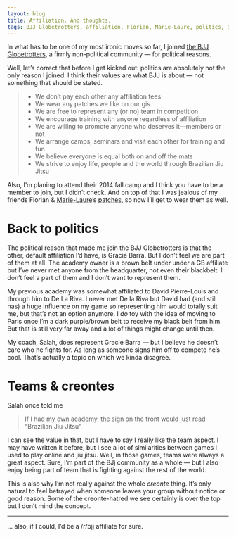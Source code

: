 ```yaml
---
layout: blog
title: Affiliation. And thoughts.
tags: BJJ Globetrotters, affiliation, Florian, Marie-Laure, politics, Salah, Gracie Barra
---
```

In what has to be one of my most ironic moves so far, I joined [the BJJ Globetrotters](http://www.bjjglobetrotters.com/), a firmly non-political community — for political reasons.

Well, let’s correct that before I get kicked out: politics are absolutely not the only reason I joined. I think their values are what BJJ is about — not something that should be stated.

> - We don’t pay each other any affiliation fees
> - We wear any patches we like on our gis
> - We are free to represent any (or no) team in competition
> - We encourage training with anyone regardless of affiliation
> - We are willing to promote anyone who deserves it—members or not
> - We arrange camps, seminars and visit each other for training and fun
> - We believe everyone is equal both on and off the mats
> - We strive to enjoy life, people and the world through Brazilian Jiu Jitsu

Also, I’m planing to attend their 2014 fall camp and I think you have to be a member to join, but I didn’t check. And on top of that I was jealous of my friends Florian & [Marie-Laure](http://www.art-of-bjj.com/en/)’s [patches](http://www.bjjglobetrotters.com/product/large-round-gi-patch/), so now I’ll get to wear them as well.


# Back to politics

The political reason that made me join the BJJ Globetrotters is that the other, default affiliation I’d have, is Gracie Barra. But I don’t feel we are part of them at all. The academy owner is a brown belt under under a GB affiliate but I’ve never met anyone from the headquarter, not even their blackbelt. I don’t feel a part of them and I don’t want to represent them.

My previous academy was somewhat affiliated to David Pierre-Louis and through him to De La Riva. I never met De la Riva but David had (and still has) a huge influence on my game so representing him would totally suit me, but that’s not an option anymore. I *do* toy with the idea of moving to Paris once I’m a dark purple/brown belt to receive my black belt from him. But that is still very far away and a lot of things might change until then. 

My coach, Salah, does represent Gracie Barra — but I believe he doesn’t care who he fights for. As long as someone signs him off to compete he’s cool. That’s actually a topic on which we kinda disagree.


# Teams & creontes

Salah once told me

> If I had my own academy, the sign on the front would just read “Brazilian Jiu-Jitsu”

I can see the value in that, but I have to say I really like the team aspect. I may have written it before, but I see a lot of similarities between games I used to play online and jiu jitsu. Well, in those games, teams were always a great aspect. Sure, I’m part of the BJj community as a whole — but I also enjoy being part of team that is fighting against the rest of the world.

This is also why I’m not really against the whole *creonte* thing. It’s only natural to feel betrayed when someone leaves your group without notice or good reason. Some of the creonte-hatred we see certainly is over the top but I don’t mind the concept.

***

… also, if I could, I’d be a /r/bjj affiliate for sure.